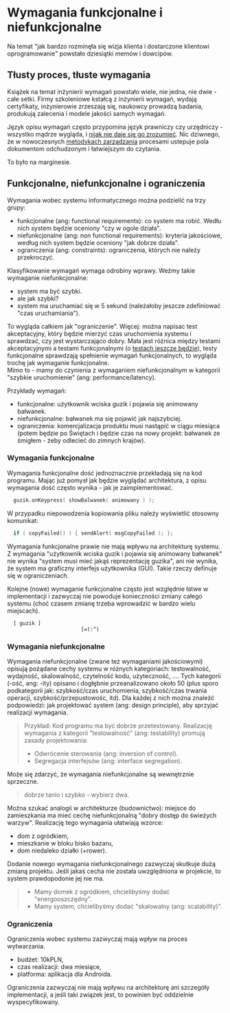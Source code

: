 # Wymagania funkcjonalne i niefunkcjonalne

Na temat "jak bardzo rozminęła się wizja klienta i dostarczone klientowi oprogramowanie" powstało dziesiątki memów i dowcipów.

## Tłusty proces, tłuste wymagania

Książek na temat inżynierii wymagań powstało wiele, nie jedna, nie dwie - całe setki. Firmy szkoleniowe kstałcą z inżynierii wymagań, wydają certyfikaty, inżynierowie zrzeszają się, naukowcy prowadzą badania, produkują zalecenia i modele jakości samych wymagań.

Język opisu wymagań często przypomina język prawniczy czy urzędniczy - wszystko mądrze wygląda, i [nijak nie daje się go zrozumieć](https://pl.wikipedia.org/wiki/Wymaganie_%28in%C5%BCynieria%29#Dobre_wymagania). Nic dziwnego, że w nowoczesnych [metodykach zarządzania](../_placeholder_.md) procesami ustepuje pola dokumentom odchudzonym i łatwiejszym do czytania.

To było na marginesie.

## Funkcjonalne, niefunkcjonalne i ograniczenia

Wymagania wobec systemu informatycznego można podzielić na trzy grupy:  
* funkcjonalne (ang: functional requirements): co system ma robić. Wedłu nich system będzie oceniony "czy w ogole działa".
* niefunkcjonalne (ang: non functional requirements): kryteria jakościowe, według nich system będzie oceniony "jak dobrze działa".
* ograniczenia (ang: constraints): ograniczenia, których nie należy przekroczyć.

Klasyfikowanie wymagań wymaga odrobiny wprawy. Weźmy takie wymaganie niefunkcjonalne:  
- system ma być szybki.
- ale jak szybki?
- system ma uruchamiać się w 5 sekund (należałoby jeszcze zdefiniować "czas uruchamiania").

To wygląda całkiem jak "ograniczenie". Więcej: można napisac test akceptacyjny, który będzie mierzyć czas uruchomienia systemu i sprawdzać, czy jest wystarczająco dobry. Mała jest różnica między testami akceptacyjnymi a testami funkcjonalnymi (o [testach jeszcze będzie](../_placeholder_.md)), testy funkcjonalne sprawdzają spełnienie wymagań funkcjonalnych, to wygląda trochę jak wymaganie funkcjonalne.  
Mimo to - mamy do czynienia z wymaganiem niefunkcjonalnym w kategorii "szybkie uruchomienie" (ang: performance/latency).

Przykłady wymagań:
* funkcjonalne: użytkownik wciska guzik i pojawia się animowany bałwanek.
* niefunkcjonalne: bałwanek ma się pojawić jak najszybciej.
* ograniczenia: komercjalizacja produktu musi nastąpić w ciągu miesiąca (potem będzie po Świętach i będzie czas na nowy projekt: bałwanek ze śmigłem - żeby odlecieć do zimnych krajów).

### Wymagania funkcjonalne

Wymagania funkcjonalne dość jednoznacznie przekładają się na kod programu. Mając już pomysł jak będzie wyglądać architektura, z opisu wymagania dość często wynika - jak je zaimplementować.

```C++
  guzik.onKeypress( showBalwanek( animowany ) );
```
W przypadku niepowodzenia kopiowania pliku należy wyświetlić stosowny komunikat:

```C++
  if ( copyFailed() ) { sendAlert( msgCopyFailed ); };
```
Wymagania funkcjonalne prawie nie mają wpływu na architekturę systemu. Z wymagania "użytkownik wciska guzik i pojawia się animowany bałwanek" nie wynika "system musi mieć jakąś reprezentację guzika", ani nie wynika, że system ma graficzny interfejs użytkownika (GUI). Takie rzeczy definuje się w ograniczeniach.

Kolejne (nowe) wymaganie funkcjonalne często jest względnie łatwe w implementacji i zazwyczaj nie powoduje konieczności zmiany całego systemu (choć czasem zmianę trzeba wprowadzić w bardzo wielu miejscach).

```
  [ guzik ]
                        [=(:^)
```

### Wymagania niefunkcjonalne

Wymagania niefunkcjonalne (zwane też wymaganiami jakościowymi) opisują pożądane cechy systemu w różnych kategoriach: testowalność, wydajność, skalowalność, czytelność kodu, użyteczność, …. Tych kategorii (-ość, ang: -ity) opisano i dogłębnie przeanalizowano około 50 (plus sporo podkategorii jak: szybkość/czas uruchomienia, szybkość/czas trwania operacji, szybkość/przepustowośc, itd). Dla każdej z nich można znaleźć podpowiedzi: jak projektować system (ang: design principle), aby sprzyjać realizacji wymagania.

> Przykład: Kod programu ma być dobrze przetestowany. Realizację wymagania z kategorii "testowalność" (ang: testability) promują zasady projektowania:  
> * Odwrócenie sterowania (ang: inversion of control).  
> * Segregacja interfejsów (ang: interface segregation). 

Może się zdarzyć, że wymagania niefunkcjonalne są wewnętrznie sprzeczne.  
> dobrze tanio i szybko - wybierz dwa.

Można szukać analogii w architekturze (budownictwo): miejsce do zamieszkania ma mieć cechę niefunkcjonalną "dobry dostęp do świeżych warzyw". Realizację tego wymagania ułatwiają wzorce:

* dom z ogródkiem,
* mieszkanie w bloku bisko bazaru,
* dom niedaleko działki (+rower).

Dodanie nowego wymagania niefunkcjonalnego zazwyczaj skutkuje dużą zmianą projektu. Jeśli jakaś cecha nie została uwzględniona w projekcie, to system prawdopodonie jej nie ma.

> * Mamy domek z ogródkiem, chcielibyśmy dodać "energooszczędny".  
> * Mamy system, chcielibyśmy dodać "skalowalny (ang: scalability)".

### Ograniczenia

Ograniczenia wobec systemu zazwyczaj mają wpływ na proces wytwarzania.

* budżet: 10kPLN,
* czas realizacji: dwa miesiące,
* platforma: aplikacja dla Androida.

Ograniczenia zazwyczaj nie mają wpływu na architekturę ani szczegóły implementacji, a jeśli taki związek jest, to powinien być oddzielnie wyspecyfikowany.





